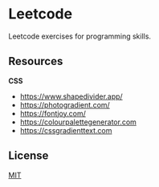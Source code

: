 # Leetcode

Leetcode exercises for programming skills.

## Resources

**CSS**

- https://www.shapedivider.app/
- https://photogradient.com/
- https://fontjoy.com/
- https://colourpalettegenerator.com
- https://cssgradienttext.com

## License

[MIT](./LICENSE)
